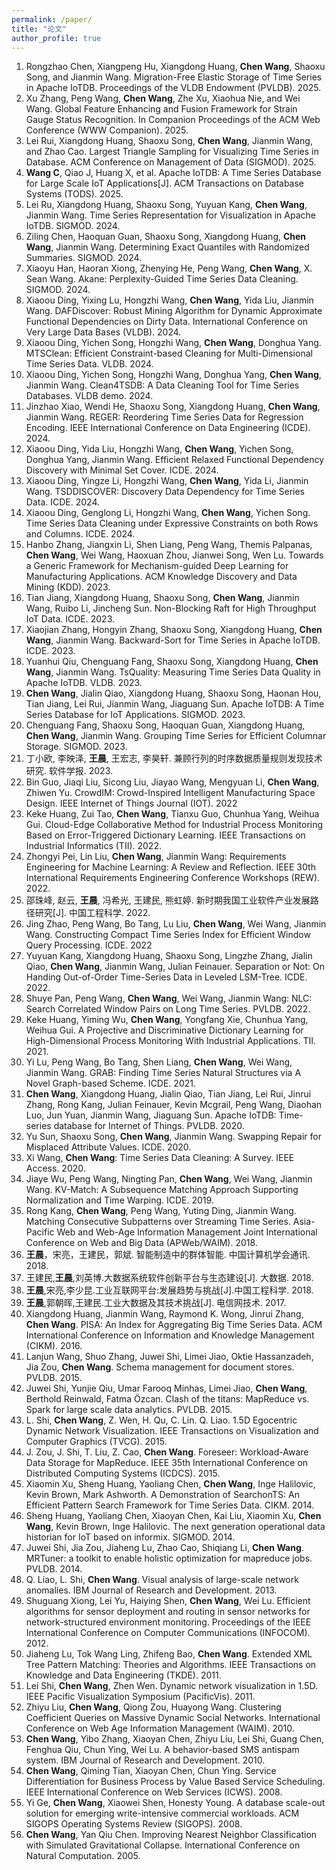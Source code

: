 ```yaml
---
permalink: /paper/
title: "论文"
author_profile: true
---
```



1. Rongzhao Chen, Xiangpeng Hu, Xiangdong Huang, **Chen Wang**, Shaoxu Song, and Jianmin Wang. Migration-Free Elastic Storage of Time Series in Apache IoTDB. Proceedings of the VLDB Endowment (PVLDB). 2025.
2. Xu Zhang, Peng Wang, **Chen Wang**, Zhe Xu, Xiaohua Nie, and Wei Wang. Global Feature Enhancing and Fusion Framework for Strain Gauge Status Recognition. In Companion Proceedings of the ACM Web Conference (WWW Companion). 2025.
3. Lei Rui, Xiangdong Huang, Shaoxu Song, **Chen Wang**, Jianmin Wang, and Zhao Cao. Largest Triangle Sampling for Visualizing Time Series in Database. ACM Conference on Management of Data (SIGMOD). 2025.
4. **Wang C**, Qiao J, Huang X, et al. Apache IoTDB: A Time Series Database for Large Scale IoT Applications[J]. ACM Transactions on Database Systems (TODS). 2025.
5. Lei Ru, Xiangdong Huang, Shaoxu Song, Yuyuan Kang, **Chen Wang**, Jianmin Wang. Time Series Representation for Visualization in Apache IoTDB. SIGMOD. 2024.
6. Ziling Chen, Haoquan Guan, Shaoxu Song, Xiangdong Huang, **Chen Wang**, Jianmin Wang. Determining Exact Quantiles with Randomized Summaries. SIGMOD. 2024.
7. Xiaoyu Han, Haoran Xiong, Zhenying He, Peng Wang, **Chen Wang**, X. Sean Wang. Akane: Perplexity-Guided Time Series Data Cleaning. SIGMOD. 2024.
8. Xiaoou Ding, Yixing Lu, Hongzhi Wang, **Chen Wang**, Yida Liu, Jianmin Wang. DAFDiscover: Robust Mining Algorithm for Dynamic Approximate Functional Dependencies on Dirty Data. International Conference on Very Large Data Bases (VLDB). 2024.
9. Xiaoou Ding, Yichen Song, Hongzhi Wang, **Chen Wang**, Donghua Yang. MTSClean: Efficient Constraint-based Cleaning for Multi-Dimensional Time Series Data. VLDB. 2024.
10. Xiaoou Ding, Yichen Song, Hongzhi Wang, Donghua Yang, **Chen Wang**, Jianmin Wang. Clean4TSDB: A Data Cleaning Tool for Time Series Databases. VLDB demo. 2024.
11. Jinzhao Xiao, Wendi He, Shaoxu Song, Xiangdong Huang, **Chen Wang**, Jianmin Wang. REGER: Reordering Time Series Data for Regression Encoding. IEEE International Conference on Data Engineering (ICDE). 2024.
12. Xiaoou Ding, Yida Liu, Hongzhi Wang, **Chen Wang**, Yichen Song, Donghua Yang, Jianmin Wang. Efficient Relaxed Functional Dependency Discovery with Minimal Set Cover. ICDE. 2024.
13. Xiaoou Ding, Yingze Li, Hongzhi Wang, **Chen Wang**, Yida Li, Jianmin Wang. TSDDISCOVER: Discovery Data Dependency for Time Series Data. ICDE. 2024.
14. Xiaoou Ding, Genglong Li, Hongzhi Wang, **Chen Wang**, Yichen Song. Time Series Data Cleaning under Expressive Constraints on both Rows and Columns. ICDE. 2024.
15. Hanbo Zhang, Jiangxin Li, Shen Liang, Peng Wang, Themis Palpanas, **Chen Wang**, Wei Wang, Haoxuan Zhou, Jianwei Song, Wen Lu. Towards a Generic Framework for Mechanism-guided Deep Learning for Manufacturing Applications. ACM Knowledge Discovery and Data Mining (KDD). 2023.
16. Tian Jiang, Xiangdong Huang, Shaoxu Song, **Chen Wang**, Jianmin Wang, Ruibo Li, Jincheng Sun. Non-Blocking Raft for High Throughput IoT Data. ICDE. 2023.
17. Xiaojian Zhang, Hongyin Zhang, Shaoxu Song, Xiangdong Huang, **Chen Wang**, Jianmin Wang. Backward-Sort for Time Series in Apache IoTDB. ICDE. 2023.
18. Yuanhui Qiu, Chenguang Fang, Shaoxu Song, Xiangdong Huang, **Chen Wang**, Jianmin Wang. TsQuality: Measuring Time Series Data Quality in Apache IoTDB. VLDB. 2023.
19. **Chen Wang**, Jialin Qiao, Xiangdong Huang, Shaoxu Song, Haonan Hou, Tian Jiang, Lei Rui, Jianmin Wang, Jiaguang Sun. Apache IoTDB: A Time Series Database for IoT Applications. SIGMOD. 2023.
20. Chenguang Fang, Shaoxu Song, Haoquan Guan, Xiangdong Huang, **Chen Wang**, Jianmin Wang. Grouping Time Series for Efficient Columnar Storage. SIGMOD. 2023.
21. 丁小欧, 李映泽, **王晨**, 王宏志, 李昊轩. 兼顾行列的时序数据质量规则发现技术研究. 软件学报. 2023.
22. Bin Guo, Jiaqi Liu, Sicong Liu, Jiayao Wang, Mengyuan Li, **Chen Wang**, Zhiwen Yu. CrowdIM: Crowd-Inspired Intelligent Manufacturing Space Design. IEEE Internet of Things Journal (IOT). 2022
23. Keke Huang, Zui Tao, **Chen Wang**, Tianxu Guo, Chunhua Yang, Weihua Gui. Cloud-Edge Collaborative Method for Industrial Process Monitoring Based on Error-Triggered Dictionary Learning. IEEE Transactions on Industrial Informatics (TII). 2022.
24. Zhongyi Pei, Lin Liu, **Chen Wang**, Jianmin Wang: Requirements Engineering for Machine Learning: A Review and Reflection. IEEE 30th International Requirements Engineering Conference Workshops (REW). 2022.
25. 邵珠峰, 赵云, **王晨**, 冯希光, 王建民, 熊虹婷. 新时期我国工业软件产业发展路径研究[J]. 中国工程科学. 2022.
26. Jing Zhao, Peng Wang, Bo Tang, Lu Liu, **Chen Wang**, Wei Wang, Jianmin Wang. Constructing Compact Time Series Index for Efficient Window Query Processing. ICDE. 2022
27. Yuyuan Kang, Xiangdong Huang, Shaoxu Song, Lingzhe Zhang, Jialin Qiao, **Chen Wang**, Jianmin Wang, Julian Feinauer. Separation or Not: On Handing Out-of-Order Time-Series Data in Leveled LSM-Tree. ICDE. 2022.
28. Shuye Pan, Peng Wang, **Chen Wang**, Wei Wang, Jianmin Wang: NLC: Search Correlated Window Pairs on Long Time Series. PVLDB. 2022.
29. Keke Huang, Yiming Wu, **Chen Wang**, Yongfang Xie, Chunhua Yang, Weihua Gui. A Projective and Discriminative Dictionary Learning for High-Dimensional Process Monitoring With Industrial Applications. TII. 2021.
30. Yi Lu, Peng Wang, Bo Tang, Shen Liang, **Chen Wang**, Wei Wang, Jianmin Wang. GRAB: Finding Time Series Natural Structures via A Novel Graph-based Scheme. ICDE. 2021.
31. **Chen Wang**, Xiangdong Huang, Jialin Qiao, Tian Jiang, Lei Rui, Jinrui Zhang, Rong Kang, Julian Feinauer, Kevin Mcgrail, Peng Wang, Diaohan Luo, Jun Yuan, Jianmin Wang, Jiaguang Sun. Apache IoTDB: Time-series database for Internet of Things. PVLDB. 2020.
32. Yu Sun, Shaoxu Song, **Chen Wang**, Jianmin Wang. Swapping Repair for Misplaced Attribute Values. ICDE. 2020.
33. Xi Wang, **Chen Wang**: Time Series Data Cleaning: A Survey. IEEE Access. 2020.
34. Jiaye Wu, Peng Wang, Ningting Pan, **Chen Wang**, Wei Wang, Jianmin Wang. KV-Match: A Subsequence Matching Approach Supporting Normalization and Time Warping. ICDE. 2019. 
35. Rong Kang, **Chen Wang**, Peng Wang, Yuting Ding, Jianmin Wang. Matching Consecutive Subpatterns over Streaming Time Series. Asia-Pacific Web and Web-Age Information Management Joint International Conference on Web and Big Data (APWeb/WAIM). 2018.
36. **王晨**，宋亮，王建民，郭斌. 智能制造中的群体智能. 中国计算机学会通讯. 2018.
37. 王建民,**王晨**,刘英博.大数据系统软件创新平台与生态建设[J]. 大数据. 2018.
38. **王晨**,宋亮,李少昆.工业互联网平台:发展趋势与挑战[J].中国工程科学. 2018.
39. **王晨**,郭朝晖,王建民.工业大数据及其技术挑战[J]. 电信网技术. 2017.
40. Xiangdong Huang, Jianmin Wang, Raymond K. Wong, Jinrui Zhang, **Chen Wang**. PISA: An Index for Aggregating Big Time Series Data. ACM International Conference on Information and Knowledge Management (CIKM). 2016.
41. Lanjun Wang, Shuo Zhang, Juwei Shi, Limei Jiao, Oktie Hassanzadeh, Jia Zou, **Chen Wang**. Schema management for document stores. PVLDB. 2015.
42. Juwei Shi, Yunjie Qiu, Umar Farooq Minhas, Limei Jiao, **Chen Wang**, Berthold Reinwald,  Fatma Özcan. Clash of the titans: MapReduce vs. Spark for large scale data analytics. PVLDB. 2015.
43. L. Shi, **Chen Wang**, Z. Wen, H. Qu, C. Lin. Q. Liao. 1.5D Egocentric Dynamic Network Visualization. IEEE Transactions on Visualization and Computer Graphics (TVCG). 2015.
44. J. Zou, J. Shi, T. Liu, Z. Cao, **Chen Wang**. Foreseer: Workload-Aware Data Storage for MapReduce. IEEE 35th International Conference on Distributed Computing Systems (ICDCS). 2015.
45. Xiaomin Xu, Sheng Huang, Yaoliang Chen, **Chen Wang**, Inge Halilovic, Kevin Brown, Mark Ashworth. A Demonstration of SearchonTS: An Efficient Pattern Search Framework for Time Series Data. CIKM. 2014.
46. Sheng Huang, Yaoliang Chen, Xiaoyan Chen, Kai Liu, Xiaomin Xu, **Chen Wang**, Kevin Brown, Inge Halilovic. The next generation operational data historian for IoT based on informix. SIGMOD. 2014. 
47. Juwei Shi, Jia Zou, Jiaheng Lu, Zhao Cao, Shiqiang Li, **Chen Wang**. MRTuner: a toolkit to enable holistic optimization for mapreduce jobs. PVLDB. 2014.
48. Q. Liao, L. Shi, **Chen Wang**. Visual analysis of large-scale network anomalies. IBM Journal of Research and Development. 2013.
49. Shuguang Xiong, Lei Yu, Haiying Shen, **Chen Wang**, Wei Lu. Efficient algorithms for sensor deployment and routing in sensor networks for network-structured environment monitoring. Proceedings of the IEEE International Conference on Computer Communications (INFOCOM). 2012.
50. Jiaheng Lu, Tok Wang Ling, Zhifeng Bao, **Chen Wang**. Extended XML Tree Pattern Matching: Theories and Algorithms. IEEE Transactions on Knowledge and Data Engineering (TKDE). 2011.
51. Lei Shi, **Chen Wang**, Zhen Wen. Dynamic network visualization in 1.5D. IEEE Pacific Visualization Symposium (PacificVis). 2011.
52. Zhiyu Liu, **Chen Wang**, Qiong Zou, Huayong Wang. Clustering Coefficient Queries on Massive Dynamic Social Networks. International Conference on Web Age Information Management (WAIM). 2010.
53. **Chen Wang**, Yibo Zhang, Xiaoyan Chen, Zhiyu Liu, Lei Shi, Guang Chen, Fenghua Qiu, Chun Ying, Wei Lu. A behavior-based SMS antispam system. IBM Journal of Research and Development. 2010.
54. **Chen Wang**, Qiming Tian, Xiaoyan Chen, Chun Ying. Service Differentiation for Business Process by Value Based Service Scheduling. IEEE International Conference on Web Services (ICWS). 2008.
55. Yi Ge, **Chen Wang**, Xiaowei Shen, Honesty Young. A database scale-out solution for emerging write-intensive commercial workloads. ACM SIGOPS Operating Systems Review (SIGOPS). 2008.
56. **Chen Wang**, Yan Qiu Chen. Improving Nearest Neighbor Classification with Simulated Gravitational Collapse. International Conference on Natural Computation. 2005.






